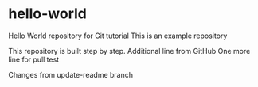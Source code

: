 # hello-world
Hello World repository for Git tutorial
This is an example repository

This repository is built step by step.
Additional line from GitHub
One more line for pull test

Changes from update-readme branch